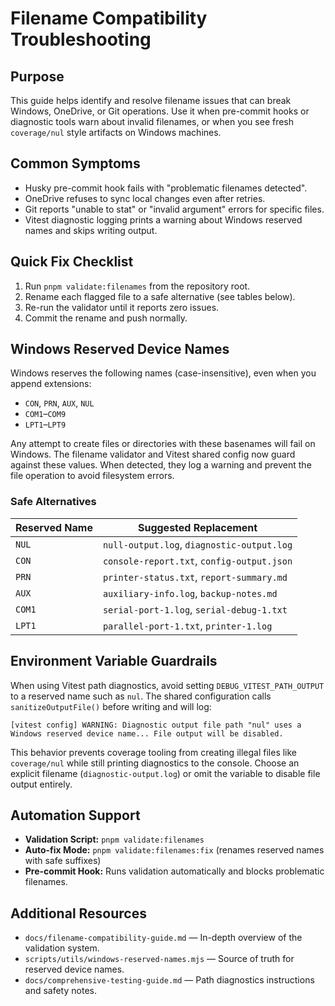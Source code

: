 # Filename Compatibility Troubleshooting

## Purpose

This guide helps identify and resolve filename issues that can break Windows, OneDrive, or Git
operations. Use it when pre-commit hooks or diagnostic tools warn about invalid filenames, or when
you see fresh `coverage/nul` style artifacts on Windows machines.

## Common Symptoms

- Husky pre-commit hook fails with "problematic filenames detected".
- OneDrive refuses to sync local changes even after retries.
- Git reports "unable to stat" or "invalid argument" errors for specific files.
- Vitest diagnostic logging prints a warning about Windows reserved names and skips writing output.

## Quick Fix Checklist

1. Run `pnpm validate:filenames` from the repository root.
2. Rename each flagged file to a safe alternative (see tables below).
3. Re-run the validator until it reports zero issues.
4. Commit the rename and push normally.

## Windows Reserved Device Names

Windows reserves the following names (case-insensitive), even when you append extensions:

- `CON`, `PRN`, `AUX`, `NUL`
- `COM1`–`COM9`
- `LPT1`–`LPT9`

Any attempt to create files or directories with these basenames will fail on Windows. The filename
validator and Vitest shared config now guard against these values. When detected, they log a warning
and prevent the file operation to avoid filesystem errors.

### Safe Alternatives

| Reserved Name | Suggested Replacement                      |
| ------------- | ------------------------------------------ |
| `NUL`         | `null-output.log`, `diagnostic-output.log` |
| `CON`         | `console-report.txt`, `config-output.json` |
| `PRN`         | `printer-status.txt`, `report-summary.md`  |
| `AUX`         | `auxiliary-info.log`, `backup-notes.md`    |
| `COM1`        | `serial-port-1.log`, `serial-debug-1.txt`  |
| `LPT1`        | `parallel-port-1.txt`, `printer-1.log`     |

## Environment Variable Guardrails

When using Vitest path diagnostics, avoid setting `DEBUG_VITEST_PATH_OUTPUT` to a reserved name such
as `nul`. The shared configuration calls `sanitizeOutputFile()` before writing and will log:

```
[vitest config] WARNING: Diagnostic output file path "nul" uses a Windows reserved device name... File output will be disabled.
```

This behavior prevents coverage tooling from creating illegal files like `coverage/nul` while still
printing diagnostics to the console. Choose an explicit filename (`diagnostic-output.log`) or omit
the variable to disable file output entirely.

## Automation Support

- **Validation Script:** `pnpm validate:filenames`
- **Auto-fix Mode:** `pnpm validate:filenames:fix` (renames reserved names with safe suffixes)
- **Pre-commit Hook:** Runs validation automatically and blocks problematic filenames.

## Additional Resources

- `docs/filename-compatibility-guide.md` — In-depth overview of the validation system.
- `scripts/utils/windows-reserved-names.mjs` — Source of truth for reserved device names.
- `docs/comprehensive-testing-guide.md` — Path diagnostics instructions and safety notes.
